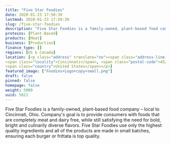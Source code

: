 ```yaml
---
title: "Five Star Foodies"
date: 2020-01-23 17:50:39
lastmod: 2020-01-23 17:50:39
slug: /five-star-foodies
description: "Five Star Foodies is a family-owned, plant-based food company – local to Cincinnati, Ohio. Company's goal is to provide consumers with foods that are completely meat and dairy free, while still satisfying the need for bold, bright and culinarily diverse flavors. Five Star Foodies use only the highest quality ingredients and all of the products are made in small batches, ensuring each burger or frittata is top quality."
proteins: [Plant-Based]
products: [Meat]
business: [Production]
finance_type: []
regions: [US & Canada]
location: [<p class="address" translate="no"><span class="address-line1">Este Avenue</span><br>
<span class="locality">Cincinnati</span>, <span class="postal-code">45232</span><br>
<span class="country">United States</span></p>]
featured_image: ["Foodies+Logo+copy+small.png"]
draft: false
pinned: false
homepage: false
weight: 5000
uuid: 5621
---
```

<p>Five Star Foodies is a family-owned, plant-based food company – local to Cincinnati, Ohio. Company's goal is to provide consumers with foods that are completely meat and dairy free, while still satisfying the need for bold, bright and culinarily diverse flavors. Five Star Foodies use only the highest quality ingredients and all of the products are made in small batches, ensuring each burger or frittata is top quality.</p>
